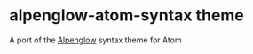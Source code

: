 # alpenglow-atom-syntax theme

A port of the [Alpenglow](https://github.com/AlpenglowTheme/alpenglow-theme) syntax theme for Atom
